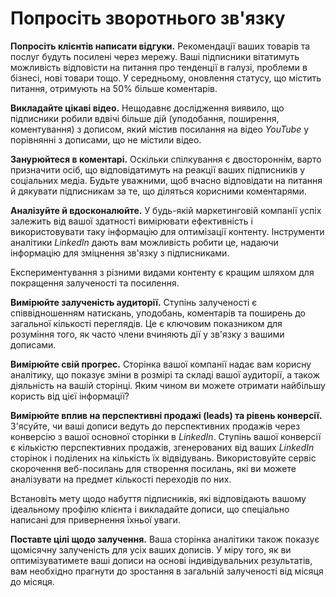 # Попросіть зворотнього зв'язку

**Попросіть клієнтів написати відгуки.** Рекомендації ваших товарів та послуг будуть посилені через мережу. Ваші підписники вітатимуть можливість відповісти на питання про тенденції в галузі, проблеми в бізнесі, нові товари тощо. У середньому, оновлення статусу, що містить питання, отримують на 50% більше коментарів.

**Викладайте цікаві відео.** Нещодавнє дослідження виявило, що підписники робили вдвічі більше дій (уподобання, поширення, коментування) з дописом, який містив посилання на відео *YouTube* у порівнянні з дописами, що не містили відео.

**Занурюйтеся в коментарі.** Оскільки спілкування є двостороннім, варто призначити осіб, що відповідатимуть на реакції ваших підписників у соціальних медіа. Будьте уважними, щоб вчасно відповідати на питання й дякувати підписникам за те, що діляться корисними коментарями.

**Аналізуйте й вдосконалюйте.** У будь-якій маркетинговій компанії успіх залежить від вашої здатності вимірювати ефективність і використовувати таку інформацію для оптимізації контенту. Інструменти аналітики *LinkedIn* дають вам можливість робити це, надаючи інформацію для зміцнення зв'язку з підписниками.

Експериментування з різними видами контенту є кращим шляхом для покращення залученості та посилення.

**Вимірюйте залученість аудиторії.** Ступінь залученості є співвідношенням натискань, уподобань, коментарів та поширень до загальної кількості переглядів. Це є ключовим показником для розуміння того, як часто члени вчиняють дії у зв'язку з вашими дописами. 

**Вимірюйте свій прогрес.** Сторінка вашої компанії надає вам корисну аналітику, що показує зміни в розмірі та складі вашої аудиторії, а також діяльність на вашій сторінці. Яким чином ви можете отримати найбільшу користь від цієї інформації?

**Вимірюйте вплив на перспективні продажі (leads) та рівень конверсії.** З'ясуйте, чи ваші дописи ведуть до перспективних продажів через конверсію з вашої основної сторінки в *LinkedIn*. Ступінь вашої конверсії є кількістю перспективних продажів, згенерованих від ваших *LinkedIn* сторінок і поділених на кількість їх відвідувань. Використовуйте сервіс скорочення веб-посилань для створення посилань, які ви можете аналізувати на предмет кількості переходів по них. 

Встановіть мету щодо набуття підписників, які відповідають вашому ідеальному профілю клієнта і викладайте дописи, що спеціально написані для привернення їхньої уваги.

**Поставте цілі щодо залучення.** Ваша сторінка аналітики також показує щомісячну залученість для усіх ваших дописів. У міру того, як ви оптимізуватимете ваші дописи на основі індивідувальних результатів, вам необхідно прагнути до зростання в загальній залученості від місяця до місяця. 
